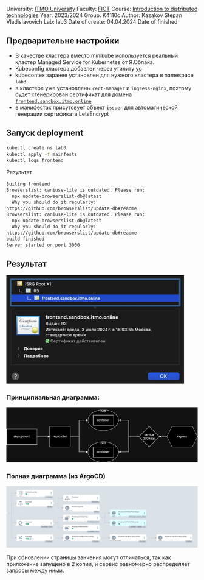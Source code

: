 University: [ITMO University](https://itmo.ru/ru/)
Faculty: [FICT](https://fict.itmo.ru)
Course: [Introduction to distributed technologies](https://github.com/itmo-ict-faculty/introduction-to-distributed-technologies)
Year: 2023/2024
Group: K4110c
Author: Kazakov Stepan Vladislavovich
Lab: lab3
Date of create: 04.04.2024
Date of finished: 

## Предварительне настройки
- В качестве кластера вместо minikube используется реальный кластер Managed Service for Kubernetes от Я.Облака.
- Kubeconfig кластера добавлен через утилиту [yc](https://yandex.cloud/ru/docs/cli/quickstart)
- kubecontex заранее установлен для нужного кластера в namespace `lab3`
- в кластере уже установлены `cert-manager` и `ingress-nginx`, поэтому будет сгенерирован сертификат для домена [`frontend.sandbox.itmo.online`](https://frontend.sandbox.itmo.online)
- в манифестах присутсвует объект [`issuer`](mainfests/issuer.yaml) для автоматической генерации сертификата LetsEncrypt

## Запуск deployment
```bash
kubectl create ns lab3
kubectl apply -f mainfests
kubectl logs frontend
```
Результат
```
Builing frontend
Browserslist: caniuse-lite is outdated. Please run:
  npx update-browserslist-db@latest
  Why you should do it regularly: https://github.com/browserslist/update-db#readme
Browserslist: caniuse-lite is outdated. Please run:
  npx update-browserslist-db@latest
  Why you should do it regularly: https://github.com/browserslist/update-db#readme
build finished
Server started on port 3000
```

## Результат
![Cert](images/certificate.jpeg)

### Принципиальная диаграмма:
![Diagram](images/frontend.drawio.png)

### Полная диаграмма (из ArgoCD)
![Full Diagram](images/fullschema.jpeg)

При обновлении страницы занчения могут отличаться, так как приложение запущено в 2 копии, и сервис равномерно распределяет запросы между ними.
